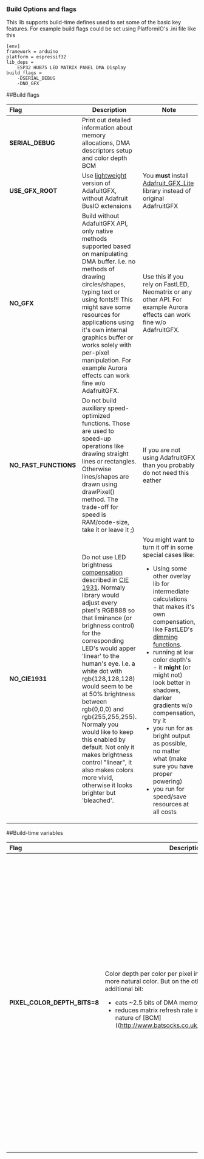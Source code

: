 ### Build Options and flags

This lib supports build-time defines used to set some of the basic key features.
For example build flags could be set using PlatformIO's  .ini file like this

```
[env]
framework = arduino
platform = espressif32
lib_deps =
    ESP32 HUB75 LED MATRIX PANEL DMA Display
build_flags =
    -DSERIAL_DEBUG
	-DNO_GFX
```

##Build flags

| Flag  | Description  | Note |
| :------------ |---------------|-----|
| **SERIAL_DEBUG** |Print out detailed information about memory allocations, DMA descriptors setup and color depth BCM |
| **USE_GFX_ROOT** | Use [lightweight](https://github.com/mrfaptastic/Adafruit_GFX_Lite) version of AdafuitGFX, without Adafruit BusIO extensions | You **must** install [Adafruit_GFX_Lite](https://github.com/mrfaptastic/Adafruit_GFX_Lite) library instead of original AdafruitGFX|
| **NO_GFX** | Build without AdafuitGFX API, only native methods supported based on manipulating DMA buffer. I.e. no methods of drawing circles/shapes, typing text or using fonts!!!    This might save some resources for applications using it's own internal graphics buffer or works solely with per-pixel manipulation. For example Aurora effects can work fine w/o AdafruitGFX.    |   Use this if you rely on FastLED, Neomatrix or any other API. For example Aurora effects can work fine w/o AdafruitGFX. |
| **NO_FAST_FUNCTIONS** | Do not build auxiliary speed-optimized functions. Those are used to speed-up operations like drawing straight lines or rectangles. Otherwise lines/shapes are drawn using drawPixel() method. The trade-off for speed is RAM/code-size, take it or leave it ;)        | If you are not using AdafruitGFX than you probably do not need this eather|
|**NO_CIE1931**|Do not use LED brightness [compensation](https://ledshield.wordpress.com/2012/11/13/led-brightness-to-your-eye-gamma-correction-no/) described in [CIE 1931](https://en.wikipedia.org/wiki/CIE_1931_color_space). Normaly library would adjust every pixel's RGB888 so that liminance (or brighness control) for the corresponding LED's would apper 'linear' to the human's eye. I.e. a white dot with rgb(128,128,128) would seem to be at 50% brightness between rgb(0,0,0) and rgb(255,255,255). Normaly you would like to keep this enabled by default. Not only it makes brightness control "linear", it also makes colors more vivid, otherwise it looks brighter but 'bleached'.|You might want to turn it off in some special cases like: <ul><li>Using some other overlay lib for intermediate calculations that makes it's own compensation, like FastLED's [dimming functions](http://fastled.io/docs/3.1/group___dimming.html).<li>running at low color depth's - it **might** (or might not) look better in shadows, darker gradients w/o compensation, try it<li>you run for as bright output as possible, no matter what (make sure you have proper powering)<li>you run for speed/save resources at all costs</ul> |



##Build-time variables

| Flag  | Description  | Note |
| :------------ |---------------|-----|
| **PIXEL_COLOR_DEPTH_BITS=8** | Color depth per color per pixel in range 2-8. More bit's - more natural color. But on the other hand every additional bit:<ul><li>eats ~2.5 bits of DMA memoy per pixel<li>reduces matrix refresh rate in power of two due to nature of [BCM]((http://www.batsocks.co.uk/readme/art_bcm_5.htm)</ul>  | Default is 8 bits per color per pixel, i.e. TrueColor 24 bit RGB. For higher resolutions, from 64x64 and above it is not possible to provide full 24 bits color without significant flickering OR reducing dynamic range in shadows. In that case using 5-6 bits at high res make very small difference to the humans eye actually. Refer to the [I2S memcalc](i2s_memcalc.md) for more details|